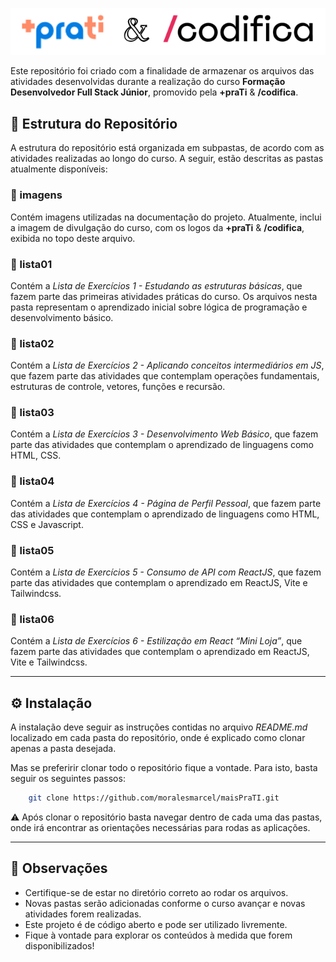 ![Logos](imagens/logo.png)

Este repositório foi criado com a finalidade de armazenar os arquivos das atividades desenvolvidas durante a realização do curso **Formação Desenvolvedor Full Stack Júnior**, promovido pela **+praTi** &amp; **/codifica**.

## 📇 Estrutura do Repositório

A estrutura do repositório está organizada em subpastas, de acordo com as atividades realizadas ao longo do curso. A seguir, estão descritas as pastas atualmente disponíveis:

### 📁 imagens

Contém imagens utilizadas na documentação do projeto. Atualmente, inclui a imagem de divulgação do curso, com os logos da **+praTi** &amp; **/codifica**, exibida no topo deste arquivo.

### 📁 lista01

Contém a _Lista de Exercícios 1 - Estudando as estruturas básicas_, que fazem parte das primeiras atividades práticas do curso. Os arquivos nesta pasta representam o aprendizado inicial sobre lógica de programação e desenvolvimento básico.

### 📁 lista02

Contém a _Lista de Exercícios 2 - Aplicando conceitos intermediários em JS_, que fazem parte das atividades que contemplam operações fundamentais, estruturas de controle, vetores, funções e recursão.

### 📁 lista03

Contém a _Lista de Exercícios 3 - Desenvolvimento Web Básico_, que fazem parte das atividades que contemplam o aprendizado de linguagens como HTML, CSS.

### 📁 lista04

Contém a _Lista de Exercícios 4 - Página de Perfil Pessoal_, que fazem parte das atividades que contemplam o aprendizado de linguagens como HTML, CSS e Javascript.

### 📁 lista05

Contém a _Lista de Exercícios 5 - Consumo de API com ReactJS_, que fazem parte das atividades que contemplam o aprendizado em ReactJS, Vite e Tailwindcss. 

### 📁 lista06

Contém a _Lista de Exercícios 6 - Estilização em React “Mini Loja”_, que fazem parte das atividades que contemplam o aprendizado em ReactJS, Vite e Tailwindcss. 


---
## ⚙️ Instalação

A instalação deve seguir as instruções contidas no arquivo _README.md_ localizado em cada pasta do repositório, onde é explicado como clonar apenas a pasta desejada.

Mas se preferirir clonar todo o repositório fique a vontade. Para isto, basta seguir os seguintes passos:

```bash
    git clone https://github.com/moralesmarcel/maisPraTI.git
```
    
⚠️ Após clonar o repositório basta navegar dentro de cada uma das pastas, onde irá encontrar as orientações necessárias para rodas as aplicações.

---
## 📑 Observações

* Certifique-se de estar no diretório correto ao rodar os arquivos.
* Novas pastas serão adicionadas conforme o curso avançar e novas atividades forem realizadas.
* Este projeto é de código aberto e pode ser utilizado livremente.
* Fique à vontade para explorar os conteúdos à medida que forem disponibilizados!

